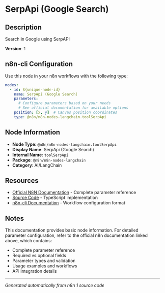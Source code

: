 # SerpApi (Google Search)

## Description

Search in Google using SerpAPI

**Version**: 1

## n8n-cli Configuration

Use this node in your n8n workflows with the following type:

```yaml
nodes:
  - id: ${unique-node-id}
    name: SerpApi (Google Search)
    parameters:
      # Configure parameters based on your needs
      # See official documentation for available options
    position: [x, y]  # Canvas position coordinates
    type: @n8n/n8n-nodes-langchain.toolSerpApi
```

## Node Information

- **Node Type**: `@n8n/n8n-nodes-langchain.toolSerpApi`
- **Display Name**: SerpApi (Google Search)
- **Internal Name**: `toolSerpApi`
- **Package**: `@n8n/n8n-nodes-langchain`
- **Category**: AI/LangChain

## Resources

- [Official N8N Documentation](https://docs.n8n.io/integrations/builtin/cluster-nodes/root-nodes/n8n-nodes-langchain.toolserpapi/) - Complete parameter reference
- [Source Code](https://github.com/n8n-io/n8n/blob/master/packages/@n8n/nodes-langchain/nodes/tools/ToolSerpApi/ToolSerpApi.node.ts) - TypeScript implementation
- [n8n-cli Documentation](https://github.com/edenreich/n8n-cli) - Workflow configuration format

## Notes

This documentation provides basic node information. For detailed parameter configuration, 
refer to the official n8n documentation linked above, which contains:

- Complete parameter reference
- Required vs optional fields
- Parameter types and validation
- Usage examples and workflows
- API integration details

---
*Generated automatically from n8n 1 source code*
